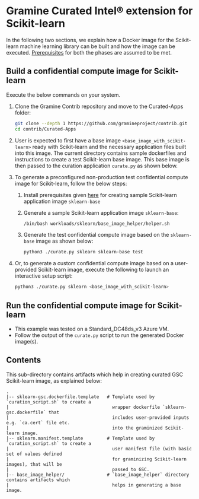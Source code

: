 # Gramine Curated Intel® extension for Scikit-learn

In the following two sections, we explain how a Docker image for the Scikit-learn machine learning
library can be built and how the image can be executed.
[Prerequisites](https://github.com/gramineproject/contrib/tree/master/Curated-Apps/README.md) for
both the phases are assumed to be met.

## Build a confidential compute image for Scikit-learn

Execute the below commands on your system.

1. Clone the Gramine Contrib repository and move to the Curated-Apps folder:
   ```sh
   git clone --depth 1 https://github.com/gramineproject/contrib.git
   cd contrib/Curated-Apps
   ```

2. User is expected to first have a base image `<base_image_with_scikit-learn>` ready with
   Scikit-learn and the necessary application files built into this image. The current directory
   contains sample dockerfiles and instructions to create a test Scikit-learn base image. This base
   image is then passed to the curation application `curate.py` as shown below.

3. To generate a preconfigured non-production test confidential compute image for Scikit-learn,
   follow the below steps:

   1. Install prerequisites given [here](https://github.com/gramineproject/contrib/blob/master/Curated-Apps/workloads/sklearn/base_image_helper/README.md) for creating sample Scikit-learn application image `sklearn-base`

   2. Generate a sample Scikit-learn application image `sklearn-base`:
      ```sh
      /bin/bash workloads/sklearn/base_image_helper/helper.sh
      ```

   3. Generate the test confidential compute image based on the `sklearn-base` image  as shown
      below:
      ```sh
      python3 ./curate.py sklearn sklearn-base test
      ```

4. Or, to generate a custom confidential compute image based on a user-provided Scikit-learn image,
   execute the following to launch an interactive setup script:
   ```sh
   python3 ./curate.py sklearn <base_image_with_scikit-learn>
   ```

## Run the confidential compute image for Scikit-learn

- This example was tested on a Standard_DC48ds_v3 Azure VM.
- Follow the output of the `curate.py` script to run the generated Docker image(s).

## Contents

This sub-directory contains artifacts which help in creating curated GSC Scikit-learn image,
as explained below:

    .
    |-- sklearn-gsc.dockerfile.template   # Template used by `curation_script.sh` to create a
    |                                       wrapper dockerfile `sklearn-gsc.dockerfile` that
    |                                       includes user-provided inputs e.g. `ca.cert` file etc.
    |                                       into the graminized Scikit-learn image.
    |-- sklearn.manifest.template         # Template used by `curation_script.sh` to create a
    |                                       user manifest file (with basic set of values defined
    |                                       for graminizing Scikit-learn images), that will be
    |                                       passed to GSC.
    |-- base_image_helper/                # `base_image_helper` directory contains artifacts which
    |                                       helps in generating a base image.


